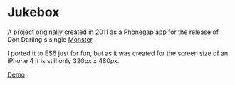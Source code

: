 # Jukebox

A project originally created in 2011 as a Phonegap app for the release of Don Darling's single [Monster](https://open.spotify.com/album/0T6PC1u52YViVU4VpadBya?si=mZ1oIC7LTd-1lqwg8D9jfw).

I ported it to ES6 just for fun, but as it was created for the screen size of an iPhone 4 it is still only 320px x 480px.

[Demo](https://cocky-khorana-31fe13.netlify.com/)

